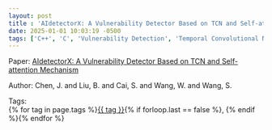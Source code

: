 ```yaml
---
layout: post
title : 'AIdetectorX: A Vulnerability Detector Based on TCN and Self-attention Mechanism'
date: 2025-01-01 10:03:19 -0500
tags: ['C++', 'C', 'Vulnerability Detection', 'Temporal Convolutional Network', 'Code gadgets', 'Program slices']
---
```

Paper: [AIdetectorX: A Vulnerability Detector Based on TCN and Self-attention Mechanism](https://link.springer.com/10.1007/978-3-030-91265-9_9)

Author: Chen, J.
and Liu, B.
and Cai, S.
and Wang, W.
and Wang, S.




 Tags:  
        <span>{% for tag in page.tags %}<a href="{{ site.baseurl }}tags/#{{ tag | slugify }}">{{ tag }}</a>{% if forloop.last == false %}, {% endif %}{% endfor %}</span>
